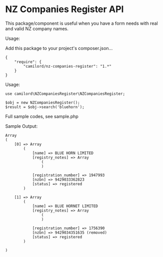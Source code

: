 NZ Companies Register API
=========================

This package/component is useful when you have a form needs with real and valid NZ company names.

Usage:

Add this package to your project's composer.json...

```
{
    "require": {
        "camilord/nz-companies-register": "1.*"
    }
}
```

Usage:

```
use camilord\NZCompaniesRegister\NZCompaniesRegister;

$obj = new NZCompaniesRegister();
$result = $obj->search('bluehorn');

```

Full sample codes, see sample.php

Sample Output:

```
Array
(
    [0] => Array
        (
            [name] => BLUE HORN LIMITED
            [registry_notes] => Array
                (
                )

            [registration_number] => 1947993
            [nzbn] => 9429033362823
            [status] => registered
        )

    [1] => Array
        (
            [name] => BLUE HORNET LIMITED
            [registry_notes] => Array
                (
                )

            [registration_number] => 1756390
            [nzbn] => 9429034351635 (removed)
            [status] => registered
        )

)
```